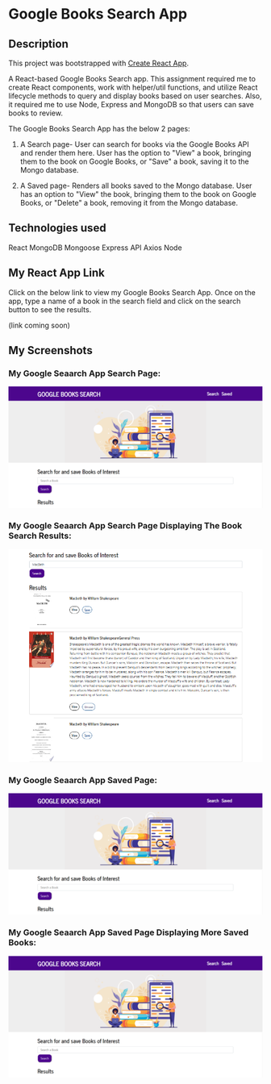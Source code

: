 # Google Books Search App

## Description
This project was bootstrapped with [Create React App](https://github.com/facebook/create-react-app).

A React-based Google Books Search app. This assignment required me to create React components, work with helper/util functions, and utilize React lifecycle methods to query and display books based on user searches.  Also, it required me to use Node, Express and MongoDB so that users can save books to review.

The Google Books Search App has the below 2 pages:

1. A Search page- User can search for books via the Google Books API and render them here. User has the option to "View" a book, bringing them to the book on Google Books, or "Save" a book, saving it to the Mongo database.


2. A Saved page- Renders all books saved to the Mongo database. User has an option to "View" the book, bringing them to the book on Google Books, or "Delete" a book, removing it from the Mongo database.

## Technologies used
React
MongoDB
Mongoose
Express
API
Axios
Node

## My React App Link
Click on the below link to view my Google Books Search App. Once on the app, type a name of a book in the search field and click on the search button to see the results.

(link coming soon)


## My Screenshots

### My Google Seaarch App Search Page:
![My Google Seaarch App Search Page screenshot](/public/images/my-google-books-search-cover-page.png)


### My Google Seaarch App Search Page Displaying The Book Search Results:
![My Google Seaarch App Search Page Displaying Results](/public/images/my-google-books-search-cover-page-showing-results.png)


### My Google Seaarch App Saved Page:
![My Google Seaarch App Saved Page screenshot](/public/images/my-google-books-search-cover-page.png)


### My Google Seaarch App Saved Page Displaying More Saved Books:
![My Google Seaarch App Search Page Displaying More Saved Books screenshot](/public/images/my-google-books-search-cover-page.png)



